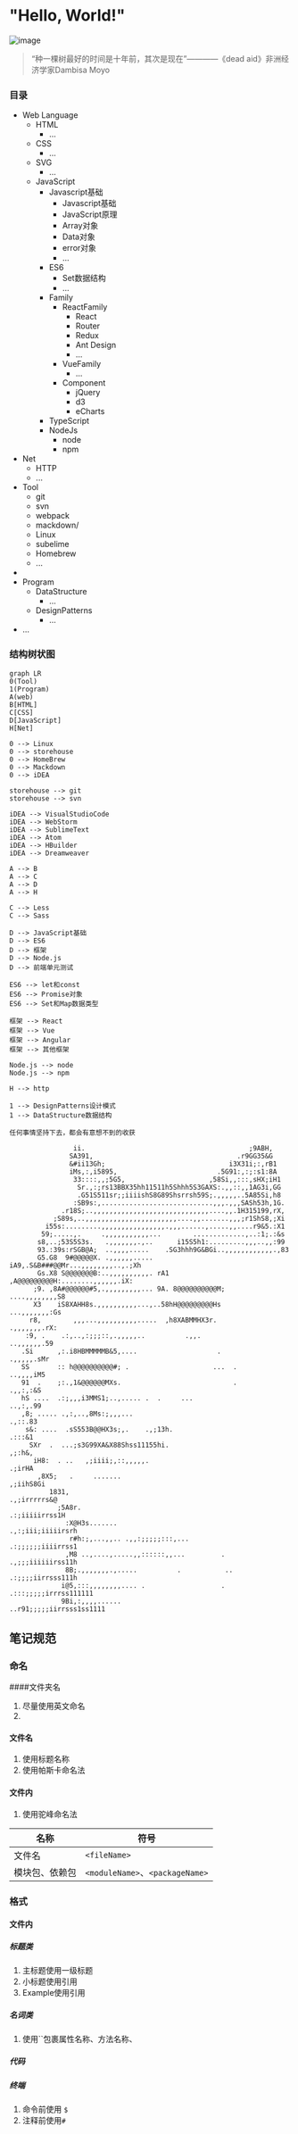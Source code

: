 # "Hello, World!"
![image](https://img.shields.io/badge/author-ine-green.svg)
> “种一棵树最好的时间是十年前，其次是现在”————《dead aid》非洲经济学家Dambisa Moyo

### 目录

- Web Language
  - HTML
    - ...
  - CSS
    - ...
  - SVG
    - ...
  - JavaScript
    - Javascript基础
      - Javascript基础
      - JavaScript原理
      - Array对象
      - Data对象
      - error对象
      - ...
    - ES6
      - Set数据结构
      - ...
    - Family
      - ReactFamily
        - React
        - Router
        - Redux
        - Ant Design
        - ...
      - VueFamily
        - ...
      - Component
        - jQuery
        - d3
        - eCharts
    - TypeScript
    - NodeJs
      - node
      - npm
- Net
  - HTTP
  - ...
- Tool
  - git
  - svn
  - webpack
  - mackdown/
  - Linux
  - subelime
  - Homebrew
  - ...
- 
- Program
  - DataStructure
    - ...
  - DesignPatterns
    - ...
- ...

### 结构树状图

```mermaid
graph LR
0(Tool)
1(Program)
A(web)
B[HTML]
C[CSS]
D[JavaScript]
H[Net]

0 --> Linux
0 --> storehouse
0 --> HomeBrew
0 --> Mackdown
0 --> iDEA

storehouse --> git
storehouse --> svn

iDEA --> VisualStudioCode
iDEA --> WebStorm
iDEA --> SublimeText
iDEA --> Atom
iDEA --> HBuilder
iDEA --> Dreamweaver

A --> B
A --> C
A --> D
A --> H

C --> Less
C --> Sass

D --> JavaScript基础
D --> ES6
D --> 框架
D --> Node.js
D --> 前端单元测试

ES6 --> let和const
ES6 --> Promise对象
ES6 --> Set和Map数据类型

框架 --> React
框架 --> Vue
框架 --> Angular
框架 --> 其他框架

Node.js --> node
Node.js --> npm

H --> http

1 --> DesignPatterns设计模式
1 --> DataStructure数据结构
```

`任何事情坚持下去，都会有意想不到的收获`

```
                ii.                                         ;9ABH,
               SA391,                                    .r9GG35&G
               &#ii13Gh;                               i3X31i;:,rB1
               iMs,:,i5895,                         .5G91:,:;:s1:8A
                33::::,,;5G5,                     ,58Si,,:::,sHX;iH1
                 Sr.,:;rs13BBX35hh11511h5Shhh5S3GAXS:.,,::,,1AG3i,GG
                 .G51S511sr;;iiiishS8G89Shsrrsh59S;.,,,,,..5A85Si,h8
                :SB9s:,............................,,,.,,,SASh53h,1G.
             .r18S;..,,,,,,,,,,,,,,,,,,,,,,,,,,,,,....,,.1H315199,rX,
           ;S89s,..,,,,,,,,,,,,,,,,,,,,,,,....,,.......,,,;r1ShS8,;Xi
         i55s:.........,,,,,,,,,,,,,,,,.,,,......,.....,,....r9&5.:X1
        59;.....,.     .,,,,,,,,,,,...        .............,..:1;.:&s
       s8,..;53S5S3s.   .,,,,,,,.,..      i15S5h1:.........,,,..,,:99
       93.:39s:rSGB@A;  ..,,,,.....    .SG3hhh9G&BGi..,,,,,,,,,,,,.,83
       G5.G8  9#@@@@@X. .,,,,,,.....  iA9,.S&B###@@Mr...,,,,,,,,..,.;Xh
       Gs.X8 S@@@@@@@B:..,,,,,,,,,,. rA1 ,A@@@@@@@@@H:........,,,,,,.iX:
      ;9. ,8A#@@@@@@#5,.,,,,,,,,,... 9A. 8@@@@@@@@@@M;    ....,,,,,,,,S8
      X3    iS8XAHH8s.,,,,,,,,,,...,..58hH@@@@@@@@@Hs       ...,,,,,,,:Gs
     r8,        ,,,...,,,,,,,,,,.....  ,h8XABMMHX3r.          .,,,,,,,.rX:
    :9, .    .:,..,:;;;::,.,,,,,..          .,,.               ..,,,,,,.59
   .Si      ,:.i8HBMMMMMB&5,....                    .            .,,,,,.sMr
   SS       :: h@@@@@@@@@@#; .                     ...  .         ..,,,,iM5
   91  .    ;:.,1&@@@@@@MXs.                            .          .,,:,:&S
   hS ....  .:;,,,i3MMS1;..,..... .  .     ...                     ..,:,.99
   ,8; ..... .,:,..,8Ms:;,,,...                                     .,::.83
    s&: ....  .sS553B@@HX3s;,.    .,;13h.                            .:::&1
     SXr  .  ...;s3G99XA&X88Shss11155hi.                             ,;:h&,
      iH8:  . ..   ,;iiii;,::,,,,,.                                 .;irHA
       ,8X5;   .     .......                                       ,;iihS8Gi
          1831,                                                 .,;irrrrrs&@
            ;5A8r.                                            .:;iiiiirrss1H
              :X@H3s.......                                .,:;iii;iiiiirsrh
               r#h:;,...,,.. .,,:;;;;;:::,...              .:;;;;;;iiiirrss1
              ,M8 ..,....,.....,,::::::,,...         .     .,;;;iiiiiirss11h
              8B;.,,,,,,,.,.....          .           ..   .:;;;;iirrsss111h
             i@5,:::,,,,,,,,.... .                   . .:::;;;;;irrrss111111
             9Bi,:,,,,......                        ..r91;;;;;iirrsss1ss1111
```

## 笔记规范

### 命名

####文件夹名

1. 尽量使用英文命名
2. 

#### 文件名

1. 使用标题名称
2. 使用帕斯卡命名法

#### 文件内

1. 使用驼峰命名法

| 名称           | 符号         |
| -------------- | ------------ |
| 文件名         | `<fileName>` |
| 模块包、依赖包 | `<moduleName>`、`<packageName>` |



### 格式

#### 文件内

##### 标题类

1. 主标题使用一级标题
2. 小标题使用引用
3. Example使用引用

##### 名词类

1. 使用``包裹属性名称、方法名称、

##### 代码

##### 终端

1. 命令前使用 `$`
2. 注释前使用`#`

